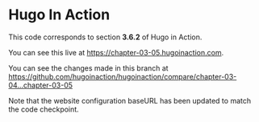 Hugo In Action
===============

This code corresponds to section **3.6.2** of Hugo in Action.

You can see this live at https://chapter-03-05.hugoinaction.com.

You can see the changes made in this branch at https://github.com/hugoinaction/hugoinaction/compare/chapter-03-04...chapter-03-05

Note that the website configuration baseURL has been updated to match the code checkpoint.

